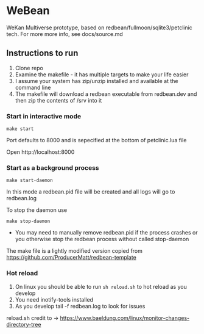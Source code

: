 # WeBean

WeKan Multiverse prototype, based on redbean/fullmoon/sqlite3/petclinic tech. For more more info, see docs/source.md

## Instructions to run

1. Clone repo
2. Examine the makefile - it has multiple targets to make your life easier
3. I assume your system has zip/unzip installed and available at the command line
4. The makefile will download a redbean executable from redbean.dev and then zip the contents of /srv into it

### Start in interactive mode

```
make start
```

Port defaults to 8000 and is sepecified at the bottom of petclinic.lua file

Open http://localhost:8000

### Start as a background process
```
make start-daemon
```

In this mode a redbean.pid file will be created and all logs will go to redbean.log

To stop the daemon use
```
make stop-daemon
```

* You may need to manually remove redbean.pid if the process crashes or you otherwise stop the redbean process without called stop-daemon

The make file is a lightly modified version copied from 
https://github.com/ProducerMatt/redbean-template

### Hot reload

1. On linux you should be able to run ```sh reload.sh``` to hot reload as you develop
2. You need inotify-tools installed
3. As you develop tail -f redbean.log to look for issues

reload.sh credit to -> https://www.baeldung.com/linux/monitor-changes-directory-tree
